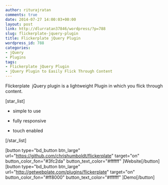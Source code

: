 ```yaml
---
author: riturajratan
comments: true
date: 2014-07-27 14:00:03+00:00
layout: post
link: http://dlurratan37846/wordpress/?p=788
slug: flickerplate-jquery-plugin
title: Flickerplate jQuery Plugin
wordpress_id: 788
categories:
- jQuery
- Plugins
tags:
- Flickerplate jQuery Plugin
- jQuery Plugin to Easily Flick Through Content
---
```


Flickerplate  jQuery plugin is a lightweight Plugin in which you flick through content.

[star_list]



	
  * simple to use

	
  * fully responsive

	
  * touch enabled


[/star_list]

[button type="bd_button btn_large" url="https://github.com/chrishumboldt/flickerplate" target="on" button_color_fon="#3fc2da" button_text_color="#ffffff" ]Website[/button]  [button type="bd_button btn_large" url="http://getwebplate.com/plugins/flickerplate" target="on" button_color_fon="#ff8000" button_text_color="#ffffff" ]Demo[/button]
